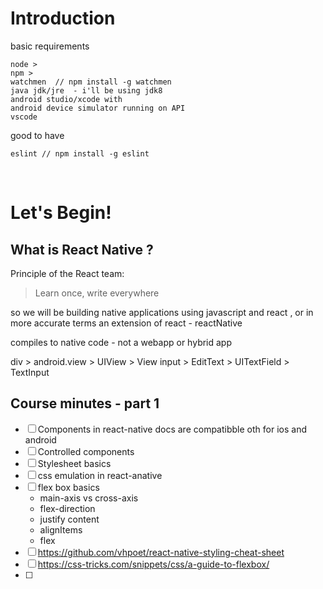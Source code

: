 # Introduction 

basic requirements 
```
node > 
npm > 
watchmen  // npm install -g watchmen  
java jdk/jre  - i'll be using jdk8
android studio/xcode with 
android device simulator running on API 
vscode
```

good to have 
```
eslint // npm install -g eslint
```

<br>

# Let's Begin!

##  What is React Native ? 

Principle of the React team: 

> Learn once, write everywhere 

so we will be building native applications using javascript and react  , or in more accurate terms an extension of react - reactNative 

compiles to native code - not a webapp or hybrid app 

div > android.view > UIView > View 
input > EditText > UITextField > TextInput 

## Course minutes - part 1 

- [ ] Components in react-native docs are compatibble oth for ios and android 
- [ ] Controlled components 
- [ ] Stylesheet basics 
- [ ] css emulation in react-anative 
- [ ] flex box basics 
    - main-axis vs cross-axis 
    - flex-direction
    - justify content 
    - alignItems 
    - flex 
- [ ] https://github.com/vhpoet/react-native-styling-cheat-sheet 
- [ ] https://css-tricks.com/snippets/css/a-guide-to-flexbox/
- [ ] 



